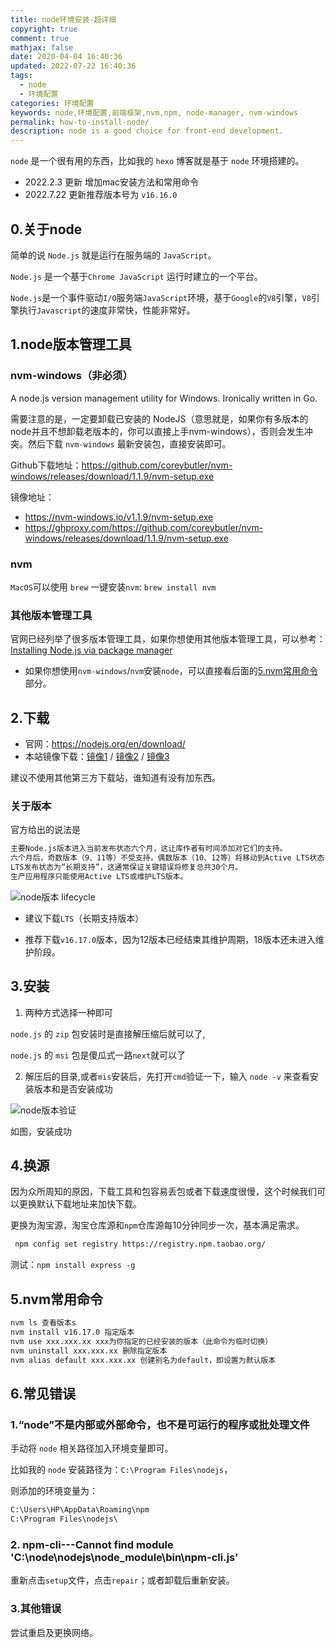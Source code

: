 ```yaml
---
title: node环境安装-超详细
copyright: true
comment: true
mathjax: false
date: 2020-04-04 16:40:36
updated: 2022-07-22 16:40:36
tags: 
  - node
  - 环境配置
categories: 环境配置
keywords: node,环境配置,前端框架,nvm,npm, node-manager, nvm-windows
permalink: how-to-install-node/
description: node is a good choice for front-end development.
---
```

`node` 是一个很有用的东西，比如我的 `hexo` 博客就是基于 `node` 环境搭建的。

- 2022.2.3 更新 增加mac安装方法和常用命令
- 2022.7.22 更新推荐版本号为 `v16.16.0`
<!-- more -->

## 0.关于node

简单的说 `Node.js` 就是运行在服务端的 `JavaScript`。

`Node.js` 是一个基于`Chrome JavaScript` 运行时建立的一个平台。

`Node.js`是一个事件驱动`I/O`服务端`JavaScript`环境，基于`Google`的`V8`引擎，`V8`引擎执行`Javascript`的速度非常快，性能非常好。

## 1.node版本管理工具

### nvm-windows（非必须）

A node.js version management utility for Windows. Ironically written in Go.

需要注意的是，一定要卸载已安装的 NodeJS（意思就是，如果你有多版本的node并且不想卸载老版本的，你可以直接上手nvm-windows），否则会发生冲突。然后下载 `nvm-windows` 最新安装包，直接安装即可。

Github下载地址：<https://github.com/coreybutler/nvm-windows/releases/download/1.1.9/nvm-setup.exe>

镜像地址：

- <https://nvm-windows.io/v1.1.9/nvm-setup.exe>
- <https://ghproxy.com/https://github.com/coreybutler/nvm-windows/releases/download/1.1.9/nvm-setup.exe>

### nvm

`MacOS`可以使用 `brew` 一键安装`nvm`: `brew install nvm`

### 其他版本管理工具

官网已经列举了很多版本管理工具，如果你想使用其他版本管理工具，可以参考：[Installing Node.js via package manager](https://nodejs.org/en/download/package-manager/#installing-node-js-via-package-manager)

- 如果你想使用`nvm-windows`/`nvm`安装`node`，可以直接看后面的[5.nvm常用命令](./#5.nvm常用命令)部分。

## 2.下载

- 官网：<https://nodejs.org/en/download/>
- 本站镜像下载：[镜像1](https://updog.cc/share/9sICKmlXuvdldGZP) / [镜像2](https://file.dtnetwork.top/dlink/demo2/node-v16.17.0.pkg) / [镜像3](https://files.catbox.moe/lnhsc4.pkg)

建议不使用其他第三方下载站，谁知道有没有加东西。

### 关于版本

官方给出的说法是

```txt
主要Node.js版本进入当前发布状态六个月，这让库作者有时间添加对它们的支持。
六个月后，奇数版本（9、11等）不受支持，偶数版本（10、12等）将移动到Active LTS状态，并可供一般使用。
LTS发布状态为“长期支持”，这通常保证关键错误将修复总共30个月。
生产应用程序只能使用Active LTS或维护LTS版本。
```

![node版本 lifecycle](https://cdn.zyha.cn/blog/20220722003255.png?x-oss-process=style/blog)

- 建议下载`LTS`（长期支持版本）

- 推荐下载`v16.17.0`版本，因为12版本已经结束其维护周期，18版本还未进入维护阶段。

## 3.安装

1. 两种方式选择一种即可

`node.js` 的 `zip` 包安装时是直接解压缩后就可以了,

`node.js` 的 `msi` 包是傻瓜式一路`next`就可以了

2. 解压后的目录,或者`mis`安装后，先打开`cmd`验证一下，输入 `node -v` 来查看安装版本和是否安装成功

![node版本验证](https://cdn.zyha.cn/blog/20220722004821.png?x-oss-process=style/blog)

如图，安装成功

## 4.换源

因为众所周知的原因，下载工具和包容易丢包或者下载速度很慢，这个时候我们可以更换默认下载地址来加快下载。

更换为淘宝源，淘宝仓库源和`npm`仓库源每10分钟同步一次，基本满足需求。

```bash
 npm config set registry https://registry.npm.taobao.org/
 ```

测试：`npm install express -g`

## 5.nvm常用命令

```bash
nvm ls 查看版本s
nvm install v16.17.0 指定版本
nvm use xxx.xxx.xx xxx为你指定的已经安装的版本（此命令为临时切换）
nvm uninstall xxx.xxx.xx 删除指定版本
nvm alias default xxx.xxx.xx 创建别名为default，即设置为默认版本
```

## 6.常见错误

### 1.“node”不是内部或外部命令，也不是可运行的程序或批处理文件

手动将 `node` 相关路径加入环境变量即可。

比如我的 `node` 安装路径为：`C:\Program Files\nodejs`，

则添加的环境变量为：

```txt
C:\Users\HP\AppData\Roaming\npm
C:\Program Files\nodejs\
```

### 2. npm-cli---Cannot find module 'C:\node\nodejs\node_module\bin\npm-cli.js'

重新点击`setup`文件，点击`repair`；或者卸载后重新安装。

### 3.其他错误

尝试重启及更换网络。
